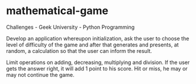 # mathematical-game

Challenges - Geek University - Python Programming

Develop an application whereupon initialization, ask the user to choose the level of difficulty of the game and after that generates and presents, at random, a calculation so that the user can inform the result.

Limit operations on adding, decreasing, multiplying and division. If the user gets the answer right, it will add 1 point to his score. Hit or miss, he may or may not continue the game.
